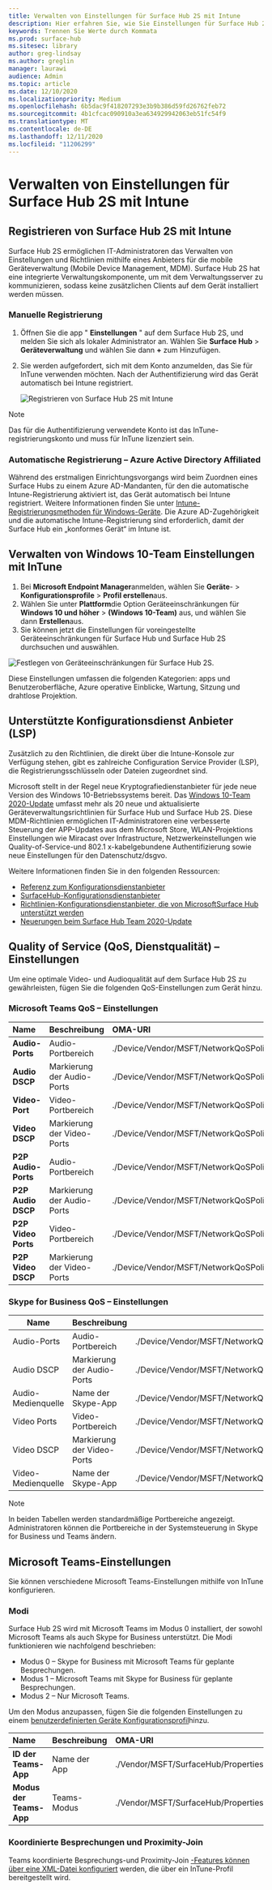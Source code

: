```yaml
---
title: Verwalten von Einstellungen für Surface Hub 2S mit Intune
description: Hier erfahren Sie, wie Sie Einstellungen für Surface Hub 2S mit Intune aktualisieren und verwalten können.
keywords: Trennen Sie Werte durch Kommata
ms.prod: surface-hub
ms.sitesec: library
author: greg-lindsay
ms.author: greglin
manager: laurawi
audience: Admin
ms.topic: article
ms.date: 12/10/2020
ms.localizationpriority: Medium
ms.openlocfilehash: 6b5dac9f418207293e3b9b386d59fd26762feb72
ms.sourcegitcommit: 4b1cfcac090910a3ea634929942063eb51fc54f9
ms.translationtype: MT
ms.contentlocale: de-DE
ms.lasthandoff: 12/11/2020
ms.locfileid: "11206299"
---
```

# Verwalten von Einstellungen für Surface Hub 2S mit Intune

## Registrieren von Surface Hub 2S mit Intune

Surface Hub 2S ermöglichen IT-Administratoren das Verwalten von Einstellungen und Richtlinien mithilfe eines Anbieters für die mobile Geräteverwaltung (Mobile Device Management, MDM). Surface Hub 2S hat eine integrierte Verwaltungskomponente, um mit dem Verwaltungsserver zu kommunizieren, sodass keine zusätzlichen Clients auf dem Gerät installiert werden müssen.

### Manuelle Registrierung

1. Öffnen Sie die app " **Einstellungen** " auf dem Surface Hub 2S, und melden Sie sich als lokaler Administrator an. Wählen Sie **Surface Hub** > **Geräteverwaltung** und wählen Sie dann **+** zum Hinzufügen.
2. Sie werden aufgefordert, sich mit dem Konto anzumelden, das Sie für InTune verwenden möchten. Nach der Authentifizierung wird das Gerät automatisch bei Intune registriert.

   ![Registrieren von Surface Hub 2S mit Intune](images/sh2-set-intune1.png)<br>
   
> [!NOTE]
> Das für die Authentifizierung verwendete Konto ist das InTune-registrierungskonto und muss für InTune lizenziert sein.

### Automatische Registrierung – Azure Active Directory Affiliated

Während des erstmaligen Einrichtungsvorgangs wird beim Zuordnen eines Surface Hubs zu einem Azure AD-Mandanten, für den die automatische Intune-Registrierung aktiviert ist, das Gerät automatisch bei Intune registriert. Weitere Informationen finden Sie unter [Intune-Registrierungsmethoden für Windows-Geräte](https://docs.microsoft.com/intune/enrollment/windows-enrollment-methods). Die Azure AD-Zugehörigkeit und die automatische Intune-Registrierung sind erforderlich, damit der Surface Hub ein „konformes Gerät“ im Intune ist. 

## Verwalten von Windows 10-Team Einstellungen mit InTune

1. Bei **Microsoft Endpoint Manager**anmelden, wählen Sie **Geräte**-  >  **Konfigurationsprofile**  >  **Profil erstellen**aus. 
2. Wählen Sie unter **Plattform**die Option Geräteeinschränkungen für **Windows 10 und höher**  >  **(Windows 10-Team)** aus, und wählen Sie dann **Erstellen**aus. 
3. Sie können jetzt die Einstellungen für voreingestellte Geräteeinschränkungen für Surface Hub und Surface Hub 2S durchsuchen und auswählen.

 ![Festlegen von Geräteeinschränkungen für Surface Hub 2S.](images/sh2-set-intune3.png) <br>

Diese Einstellungen umfassen die folgenden Kategorien: apps und Benutzeroberfläche, Azure operative Einblicke, Wartung, Sitzung und drahtlose Projektion.  

## Unterstützte Konfigurationsdienst Anbieter (LSP)

Zusätzlich zu den Richtlinien, die direkt über die Intune-Konsole zur Verfügung stehen, gibt es zahlreiche Configuration Service Provider (LSP), die Registrierungsschlüsseln oder Dateien zugeordnet sind. 

Microsoft stellt in der Regel neue Kryptografiedienstanbieter für jede neue Version des Windows 10-Betriebssystems bereit. Das [Windows 10-Team 2020-Update](surface-hub-2020-update.md) umfasst mehr als 20 neue und aktualisierte Geräteverwaltungsrichtlinien für Surface Hub und Surface Hub 2S. Diese MDM-Richtlinien ermöglichen IT-Administratoren eine verbesserte Steuerung der APP-Updates aus dem Microsoft Store, WLAN-Projektions Einstellungen wie Miracast over Infrastructure, Netzwerkeinstellungen wie Quality-of-Service-und 802.1 x-kabelgebundene Authentifizierung sowie neue Einstellungen für den Datenschutz/dsgvo.

Weitere Informationen finden Sie in den folgenden Ressourcen: 

- [Referenz zum Konfigurationsdienstanbieter](https://docs.microsoft.com/windows/client-management/mdm/configuration-service-provider-reference) 
- [SurfaceHub-Konfigurationsdienstanbieter](https://docs.microsoft.com/windows/client-management/mdm/surfacehub-csp)
- [Richtlinien-Konfigurationsdienstanbieter, die von MicrosoftSurface Hub unterstützt werden](https://docs.microsoft.com/windows/client-management/mdm/policy-csps-supported-by-surface-hub)
- [Neuerungen beim Surface Hub Team 2020-Update](surface-hub-2020-update-whats-new.md)

## Quality of Service (QoS, Dienstqualität) – Einstellungen

Um eine optimale Video- und Audioqualität auf dem Surface Hub 2S zu gewährleisten, fügen Sie die folgenden QoS-Einstellungen zum Gerät hinzu. 

### Microsoft Teams QoS – Einstellungen 

| Name | Beschreibung | OMA-URI | Typ | Wert |
|:------ |:------------- |:--------- |:------ |:------- |
|**Audio-Ports**| Audio-Portbereich | ./Device/Vendor/MSFT/NetworkQoSPolicy/TeamsAudio/DestinationPortMatchCondition | Zeichenfolge  | 3478-3479 |
|**Audio DSCP**| Markierung der Audio-Ports | ./Device/Vendor/MSFT/NetworkQoSPolicy/TeamsAudio/DSCPAction | Ganze Zahl | 46 |
|**Video-Port**| Video-Portbereich | ./Device/Vendor/MSFT/NetworkQoSPolicy/TeamsVideo/DestinationPortMatchCondition | Zeichenfolge  | 3480 |
|**Video DSCP**| Markierung der Video-Ports | ./Device/Vendor/MSFT/NetworkQoSPolicy/TeamsVideo/DSCPAction | Ganze Zahl | 34 |
|**P2P Audio-Ports**| Audio-Portbereich | ./Device/Vendor/MSFT/NetworkQoSPolicy/TeamsP2PAudio/DestinationPortMatchCondition | Zeichenfolge  | 50000-50019 |
|**P2P Audio DSCP**| Markierung der Audio-Ports | ./Device/Vendor/MSFT/NetworkQoSPolicy/TeamsP2PAudio/DSCPAction | Ganze Zahl | 46 |
|**P2P Video Ports**| Video-Portbereich | ./Device/Vendor/MSFT/NetworkQoSPolicy/TeamsP2PVideo/DestinationPortMatchCondition | Zeichenfolge  | 50020-50039 |
|**P2P Video DSCP**| Markierung der Video-Ports | ./Device/Vendor/MSFT/NetworkQoSPolicy/TeamsP2PVideo/DSCPAction | Ganze Zahl | 34 |


### Skype for Business QoS – Einstellungen

| Name               | Beschreibung         | OMA-URI                                                                  | Typ    | Wert                          |
| ------------------ | ------------------- | ------------------------------------------------------------------------ | ------- | ------------------------------ |
| Audio-Ports        | Audio-Portbereich    | ./Device/Vendor/MSFT/NetworkQoSPolicy/SfBAudio/SourcePortMatchCondition  | Zeichenfolge  | 50000-50019                    |
| Audio DSCP         | Markierung der Audio-Ports | ./Device/Vendor/MSFT/NetworkQoSPolicy/SfBAudio/DSCPAction                | Ganze Zahl | 46                             |
| Audio-Medienquelle | Name der Skype-App      | ./Device/Vendor/MSFT/NetworkQoSPolicy/SfBAudio/AppPathNameMatchCondition | Zeichenfolge  | Microsoft.PPISkype.Windows.exe |
| Video Ports        | Video-Portbereich    | ./Device/Vendor/MSFT/NetworkQoSPolicy/SfBVideo/SourcePortMatchCondition  | Zeichenfolge  | 50020-50039                    |
| Video DSCP         | Markierung der Video-Ports | ./Device/Vendor/MSFT/NetworkQoSPolicy/SfBVideo/DSCPAction                | Ganze Zahl | 34                             |
| Video-Medienquelle | Name der Skype-App      | ./Device/Vendor/MSFT/NetworkQoSPolicy/SfBVideo/AppPathNameMatchCondition | Zeichenfolge  | Microsoft.PPISkype.Windows.exe |

> [!NOTE]
> In beiden Tabellen werden standardmäßige Portbereiche angezeigt. Administratoren können die Portbereiche in der Systemsteuerung in Skype for Business und Teams ändern.

## Microsoft Teams-Einstellungen

Sie können verschiedene Microsoft Teams-Einstellungen mithilfe von InTune konfigurieren.

### Modi

Surface Hub 2S wird mit Microsoft Teams im Modus 0 installiert, der sowohl Microsoft Teams als auch Skype for Business unterstützt. Die Modi funktionieren wie nachfolgend beschrieben:

- Modus 0 – Skype for Business mit Microsoft Teams für geplante Besprechungen.
- Modus 1 – Microsoft Teams mit Skype for Business für geplante Besprechungen.
- Modus 2 – Nur Microsoft Teams.

Um den Modus anzupassen, fügen Sie die folgenden Einstellungen zu einem [benutzerdefinierten Geräte Konfigurationsprofil](https://docs.microsoft.com/mem/intune/configuration/custom-settings-configure)hinzu.

| Name | Beschreibung | OMA-URI | Typ | Wert |
|:--- |:--- |:--- |:--- |:--- |
|**ID der Teams-App**|Name der App|./Vendor/MSFT/SurfaceHub/Properties/VtcAppPackageId|Zeichenfolge| Microsoft.MicrosoftTeamsforSurfaceHub_8wekyb3d8bbwe!Teams|
|**Modus der Teams-App**|Teams-Modus|./Vendor/MSFT/SurfaceHub/Properties/SurfaceHubMeetingMode|Ganze Zahl| 0 oder 1 oder 2|

### Koordinierte Besprechungen und Proximity-Join

Teams koordinierte Besprechungs-und Proximity-Join [-Features können über eine XML-Datei konfiguriert](https://docs.microsoft.com/mem/intune/configuration/custom-settings-configure) werden, die über ein InTune-Profil bereitgestellt wird.
